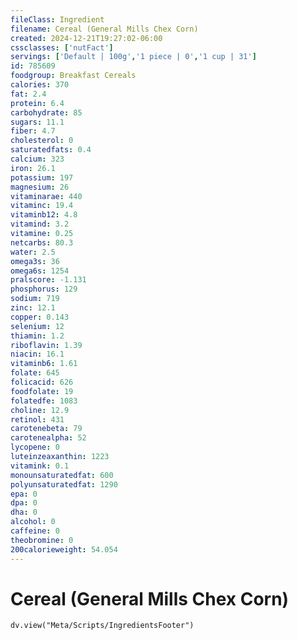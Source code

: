 ```yaml
---
fileClass: Ingredient
filename: Cereal (General Mills Chex Corn)
created: 2024-12-21T19:27:02-06:00
cssclasses: ['nutFact']
servings: ['Default | 100g','1 piece | 0','1 cup | 31']
id: 785609
foodgroup: Breakfast Cereals
calories: 370
fat: 2.4
protein: 6.4
carbohydrate: 85
sugars: 11.1
fiber: 4.7
cholesterol: 0
saturatedfats: 0.4
calcium: 323
iron: 26.1
potassium: 197
magnesium: 26
vitaminarae: 440
vitaminc: 19.4
vitaminb12: 4.8
vitamind: 3.2
vitamine: 0.25
netcarbs: 80.3
water: 2.5
omega3s: 36
omega6s: 1254
pralscore: -1.131
phosphorus: 129
sodium: 719
zinc: 12.1
copper: 0.143
selenium: 12
thiamin: 1.2
riboflavin: 1.39
niacin: 16.1
vitaminb6: 1.61
folate: 645
folicacid: 626
foodfolate: 19
folatedfe: 1083
choline: 12.9
retinol: 431
carotenebeta: 79
carotenealpha: 52
lycopene: 0
luteinzeaxanthin: 1223
vitamink: 0.1
monounsaturatedfat: 600
polyunsaturatedfat: 1290
epa: 0
dpa: 0
dha: 0
alcohol: 0
caffeine: 0
theobromine: 0
200calorieweight: 54.054
---
```


# Cereal (General Mills Chex Corn)

```dataviewjs
dv.view("Meta/Scripts/IngredientsFooter")
```